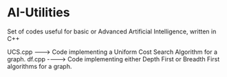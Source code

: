 # AI-Utilities
Set of codes useful for basic or Advanced Artificial Intelligence, written in C++

UCS.cpp ---> Code implementing a Uniform Cost Search Algorithm for a graph.
df.cpp ----> Code implementing either Depth First or Breadth First algorithms for a graph.
